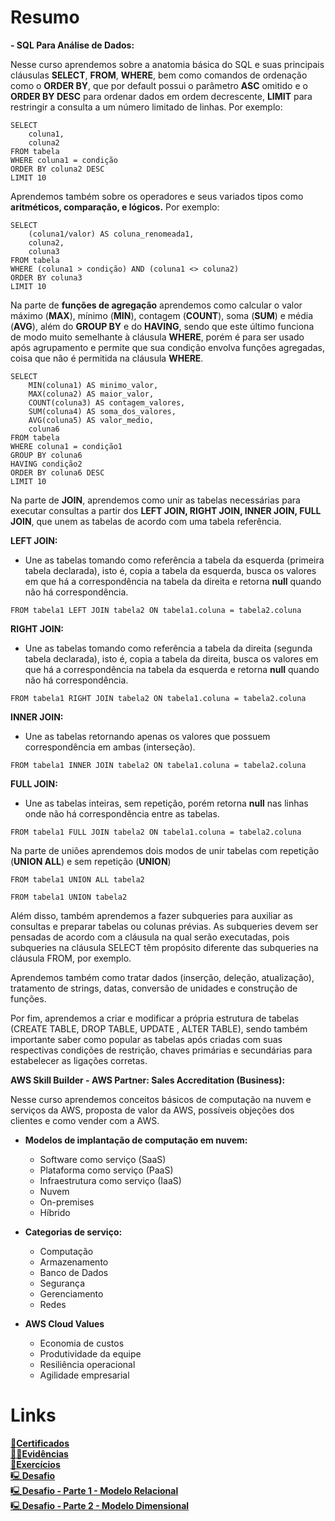 # Resumo

**- SQL Para Análise de Dados:**  

Nesse curso aprendemos sobre a anatomia básica do SQL e suas principais cláusulas **SELECT**, **FROM**, **WHERE**, bem como comandos de ordenação como o **ORDER BY**, que por default possui o parâmetro **ASC** omitido e o **ORDER BY DESC** para ordenar dados em ordem decrescente, **LIMIT** para restringir a consulta a um número limitado de linhas. Por exemplo:  

```
SELECT
    coluna1,
    coluna2
FROM tabela
WHERE coluna1 = condição
ORDER BY coluna2 DESC
LIMIT 10
```

Aprendemos também sobre os operadores e seus variados tipos como **aritméticos, comparação, e lógicos.** Por exemplo:    

```
SELECT
    (coluna1/valor) AS coluna_renomeada1,
    coluna2,
    coluna3
FROM tabela
WHERE (coluna1 > condição) AND (coluna1 <> coluna2)
ORDER BY coluna3
LIMIT 10
```

Na parte de **funções de agregação** aprendemos como calcular o valor máximo (**MAX**), mínimo (**MIN**), contagem (**COUNT**), soma (**SUM**) e média (**AVG**), além do **GROUP BY** e do **HAVING**, sendo que este último funciona de modo muito semelhante à cláusula **WHERE**, porém é para ser usado após agrupamento e permite que sua condição envolva funções agregadas, coisa que não é permitida na cláusula **WHERE**.

```
SELECT
    MIN(coluna1) AS minimo_valor,
    MAX(coluna2) AS maior_valor,
    COUNT(coluna3) AS contagem_valores,
    SUM(coluna4) AS soma_dos_valores,
    AVG(coluna5) AS valor_medio,
    coluna6
FROM tabela
WHERE coluna1 = condição1
GROUP BY coluna6
HAVING condição2
ORDER BY coluna6 DESC
LIMIT 10
```

Na parte de **JOIN**, aprendemos como unir as tabelas necessárias para executar consultas a partir dos **LEFT JOIN, RIGHT JOIN, INNER JOIN, FULL JOIN**, que unem as tabelas de acordo com uma tabela referência.  

**LEFT JOIN:**  
- Une as tabelas tomando como referência a tabela da esquerda (primeira tabela declarada), isto é, copia a tabela da esquerda, busca os valores em que há a correspondência na tabela da direita e retorna **null** quando não há correspondência.

```
FROM tabela1 LEFT JOIN tabela2 ON tabela1.coluna = tabela2.coluna 
```
**RIGHT JOIN:**
- Une as tabelas tomando como referência a tabela da direita (segunda tabela declarada), isto é, copia a tabela da direita, busca os valores em que há a correspondência na tabela da esquerda e retorna **null** quando não há correspondência.  

```
FROM tabela1 RIGHT JOIN tabela2 ON tabela1.coluna = tabela2.coluna 
```  

**INNER JOIN:**  
- Une as tabelas retornando apenas os valores que possuem correspondência em ambas (interseção).  
```
FROM tabela1 INNER JOIN tabela2 ON tabela1.coluna = tabela2.coluna 
```  

**FULL JOIN:**  
- Une as tabelas inteiras, sem repetição, porém retorna **null** nas linhas onde não há correspondência entre as tabelas.
```
FROM tabela1 FULL JOIN tabela2 ON tabela1.coluna = tabela2.coluna 
```  

Na parte de uniões aprendemos dois modos de unir tabelas com repetição (**UNION ALL**) e sem repetição (**UNION**)

```
FROM tabela1 UNION ALL tabela2
```

```
FROM tabela1 UNION tabela2
```

Além disso, também aprendemos a fazer subqueries para auxiliar as consultas e preparar tabelas ou colunas prévias. As subqueries devem ser pensadas de acordo com a cláusula na qual serão executadas, pois subqueries na cláusula SELECT têm propósito diferente das subqueries na cláusula FROM, por exemplo.  

Aprendemos também como tratar dados (inserção, deleção, atualização), tratamento de strings, datas, conversão de unidades e construção de funções.

Por fim, aprendemos a criar e modificar a própria estrutura de tabelas (CREATE TABLE, DROP TABLE, UPDATE , ALTER TABLE), sendo também importante saber como popular as tabelas após criadas com suas respectivas condições de restrição, chaves primárias e secundárias para estabelecer as ligações corretas.


**AWS Skill Builder - AWS Partner: Sales Accreditation (Business):**  

Nesse curso aprendemos conceitos básicos de computação na nuvem e serviços da AWS, proposta de valor da AWS, possíveis objeções dos clientes e como vender com a AWS.

- **Modelos de implantação de computação em nuvem:**  
    - Software como serviço (SaaS)
    - Plataforma como serviço (PaaS)
    - Infraestrutura como serviço (IaaS)
    - Nuvem
    - On-premises
    - Híbrido  

- **Categorias de serviço:**  
    - Computação
    - Armazenamento
    - Banco de Dados
    - Segurança
    - Gerenciamento
    - Redes  

- **AWS Cloud Values**  
    - Economia de custos
    - Produtividade da equipe
    - Resiliência operacional
    - Agilidade empresarial  



# Links

[📜**Certificados**](/Sprint2/certificados/)  
[🕵️‍♂️**Evidências** ](/Sprint2/evidencias/README.md)  
[💪**Exercícios**](/Sprint2/Exercicios/)  
[🖳**Desafio**](/Sprint2/Desafio/README.md)  
[🖳**Desafio - Parte 1 - Modelo Relacional**](/Sprint2/Desafio/etapa-1/)  
[🖳**Desafio - Parte 2 - Modelo Dimensional**](/Sprint2/Desafio/etapa-2/)
